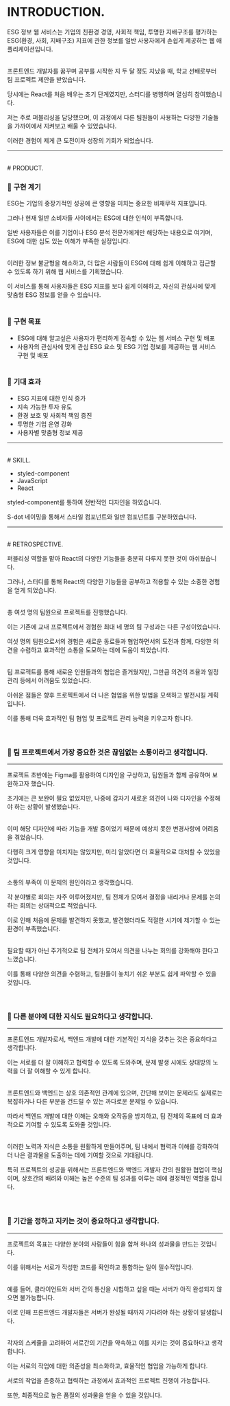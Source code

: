 # INTRODUCTION.

ESG 정보 웹 서비스는 기업의 친환경 경영, 사회적 책임, 투명한 지배구조를 평가하는 ESG(환경, 사회, 지배구조) 지표에 관한 정보를 일반 사용자에게 손쉽게 제공하는 웹 애플리케이션입니다.<br/><br/>

프론트엔드 개발자를 꿈꾸며 공부를 시작한 지 두 달 정도 지났을 때, 학교 선배로부터 팀 프로젝트 제안을 받았습니다.

당시에는 React를 처음 배우는 초기 단계였지만, 스터디를 병행하며 열심히 참여했습니다.

저는 주로 퍼블리싱을 담당했으며, 이 과정에서 다른 팀원들이 사용하는 다양한 기술들을 가까이에서 지켜보고 배울 수 있었습니다. 

이러한 경험이 제게 큰 도전이자 성장의 기회가 되었습니다.

---
<br/>
# PRODUCT.

### 🐽 **구현 계기**

ESG는 기업의 중장기적인 성공에 큰 영향을 미치는 중요한 비재무적 지표입니다. 

그러나 현재 일반 소비자들 사이에서는 ESG에 대한 인식이 부족합니다. 

일반 사용자들은 이를 기업이나 ESG 분석 전문가에게만 해당하는 내용으로 여기며, ESG에 대한 심도 있는 이해가 부족한 실정입니다.<br/><br/>

이러한 정보 불균형을 해소하고, 더 많은 사람들이 ESG에 대해 쉽게 이해하고 접근할 수 있도록 하기 위해 웹 서비스를 기획했습니다. 

이 서비스를 통해 사용자들은 ESG 지표를 보다 쉽게 이해하고, 자신의 관심사에 맞게 맞춤형 ESG 정보를 얻을 수 있습니다.<br/><br/>

### 🐽 **구현 목표**

- ESG에 대해 알고싶은 사용자가 편리하게 접속할 수 있는 웹 서비스 구현 및 배포
- 사용자의 관심사에 맞게 관심 ESG 요소 및 ESG 기업 정보를 제공하는 웹 서비스 구현 및 배포<br/><br/>

### 🐽 **기대 효과**

- ESG 지표에 대한 인식 증가
- 지속 가능한 투자 유도
- 환경 보호 및 사회적 책임 증진
- 투명한 기업 운영 강화
- 사용자별 맞춤형 정보 제공

---
<br/>
# SKILL.

- styled-component
- JavaScript
- React

styled-component를 통하여 전반적인 디자인을 하였습니다.

S-dot 네이밍을 통해서 스타일 컴포넌트와 일반 컴포넌트를 구분하였습니다.

---
<br/>
# RETROSPECTIVE.

퍼블리싱 역할을 맡아 React의 다양한 기능들을 충분히 다루지 못한 것이 아쉬웠습니다. 

그러나, 스터디를 통해 React의 다양한 기능들을 공부하고 적용할 수 있는 소중한 경험을 얻게 되었습니다.<br/><br/>


총 여섯 명의 팀원으로 프로젝트를 진행했습니다. 

이는 기존에 교내 프로젝트에서 경험한 최대 네 명의 팀 구성과는 다른 구성이었습니다. 

여섯 명의 팀원으로서의 경험은 새로운 동료들과 협업하면서의 도전과 함께, 다양한 의견을 수렴하고 효과적인 소통을 도모하는 데에 도움이 되었습니다.<br/><br/>


팀 프로젝트를 통해 새로운 인원들과의 협업은 즐거웠지만, 그만큼 의견의 조율과 일정 관리 등에서 어려움도 있었습니다. 

아쉬운 점들은 향후 프로젝트에서 더 나은 협업을 위한 방법을 모색하고 발전시킬 계획입니다. 

이를 통해 더욱 효과적인 팀 협업 및 프로젝트 관리 능력을 키우고자 합니다.<br/><br/><br/>

### 🐽 팀 프로젝트에서 가장 중요한 것은 끊임없는 소통이라고 생각합니다.<br/>
---

프로젝트 초반에는 Figma를 활용하여 디자인을 구상하고, 팀원들과 함께 공유하며 보완하고자 했습니다.

초기에는 큰 보완이 필요 없었지만, 나중에 갑자기 새로운 의견이 나와 디자인을 수정해야 하는 상황이 발생했습니다.<br/><br/>

이미 해당 디자인에 따라 기능을 개발 중이었기 때문에 예상치 못한 변경사항에 어려움을 겪었습니다. 

다행히 크게 영향을 미치지는 않았지만, 미리 알았다면 더 효율적으로 대처할 수 있었을 것입니다.<br/><br/>

소통의 부족이 이 문제의 원인이라고 생각했습니다. 

각 분야별로 회의는 자주 이루어졌지만, 팀 전체가 모여서 결정을 내리거나 문제를 논의하는 회의는 상대적으로 적었습니다. 

이로 인해 처음에 문제를 발견하지 못했고, 발견했더라도 적절한 시기에 제기할 수 있는 환경이 부족했습니다.<br/><br/>

필요할 때가 아닌 주기적으로 팀 전체가 모여서 의견을 나누는 회의를 강화해야 한다고 느꼈습니다. 

이를 통해 다양한 의견을 수렴하고, 팀원들이 놓치기 쉬운 부분도 쉽게 파악할 수 있을 것입니다.<br/><br/><br/>

### 🐽 다른 분야에 대한 지식도 필요하다고 생각합니다.<br/>
---

프론트엔드 개발자로서, 백엔드 개발에 대한 기본적인 지식을 갖추는 것은 중요하다고 생각합니다. 

이는 서로를 더 잘 이해하고 협력할 수 있도록 도와주며, 문제 발생 시에도 상대방의 노력을 더 잘 이해할 수 있게 합니다.<br/><br/>

프론트엔드와 백엔드는 상호 의존적인 관계에 있으며, 간단해 보이는 문제라도 실제로는 복잡하거나 다른 부분을 건드릴 수 있는 까다로운 문제일 수 있습니다. 

따라서 백엔드 개발에 대한 이해는 오해와 오작동을 방지하고, 팀 전체의 목표에 더 효과적으로 기여할 수 있도록 도와줄 것입니다.<br/><br/>

이러한 노력과 지식은 소통을 원활하게 만들어주며, 팀 내에서 협력과 이해를 강화하여 더 나은 결과물을 도출하는 데에 기여할 것으로 기대됩니다. 

특히 프로젝트의 성공을 위해서는 프론트엔드와 백엔드 개발자 간의 원활한 협업이 핵심이며, 상호간의 배려와 이해는 높은 수준의 팀 성과를 이루는 데에 결정적인 역할을 합니다.<br/><br/><br/>

### 🐽 기간을 정하고 지키는 것이 중요하다고 생각합니다.
---

프로젝트의 목표는 다양한 분야의 사람들이 힘을 합쳐 하나의 성과물을 만드는 것입니다. 

이를 위해서는 서로가 작성한 코드를 확인하고 통합하는 일이 필수적입니다.<br/><br/>

예를 들어, 클라이언트와 서버 간의 통신을 시험하고 싶을 때는 서버가 아직 완성되지 않으면 불가능합니다. 

이로 인해 프론트엔드 개발자들은 서버가 완성될 때까지 기다려야 하는 상황이 발생합니다.<br/><br/>

각자의 스케줄을 고려하여 서로간의 기간을 약속하고 이를 지키는 것이 중요하다고 생각합니다. 

이는 서로의 작업에 대한 의존성을 최소화하고, 효율적인 협업을 가능하게 합니다. 

서로의 작업을 존중하고 협력하는 과정에서 효과적인 프로젝트 진행이 가능합니다.

또한, 최종적으로 높은 품질의 성과물을 얻을 수 있을 것입니다.
